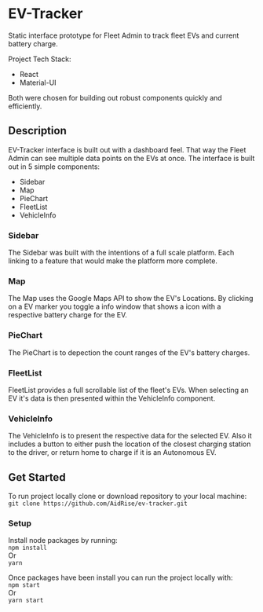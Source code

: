 # EV-Tracker
Static interface prototype for Fleet Admin to track fleet EVs and current battery charge.

Project Tech Stack:
* React
* Material-UI

Both were chosen for building out robust components quickly and efficiently.

## Description
EV-Tracker interface is built out with a dashboard feel. That way the Fleet Admin can see multiple data points on the EVs at once. The interface is built out in 5 simple components:
* Sidebar
* Map
* PieChart
* FleetList
* VehicleInfo

### Sidebar
The Sidebar was built with the intentions of a full scale platform. Each linking to a feature that would make the platform more complete.

### Map
The Map uses the Google Maps API to show the EV's Locations. By clicking on a EV marker you toggle a info window that shows a icon with a respective battery charge for the EV.

### PieChart
The PieChart is to depection the count ranges of the EV's battery charges.

### FleetList
FleetList provides a full scrollable list of the fleet's EVs. When selecting an EV it's data is then presented within the VehicleInfo component.

### VehicleInfo
The VehicleInfo is to present the respective data for the selected EV. Also it includes a button to either push the location of the closest charging station to the driver, or return home to charge if it is an Autonomous EV.


## Get Started
To run project locally clone or download repository to your local machine:<br/>
```git clone https://github.com/AidRise/ev-tracker.git```

### Setup
Install node packages by running:<br/>
```npm install```<br/>
Or<br/>
```yarn```

Once packages have been install you can run the project locally with:<br/>
```npm start```<br/>
Or<br/>
```yarn start```
